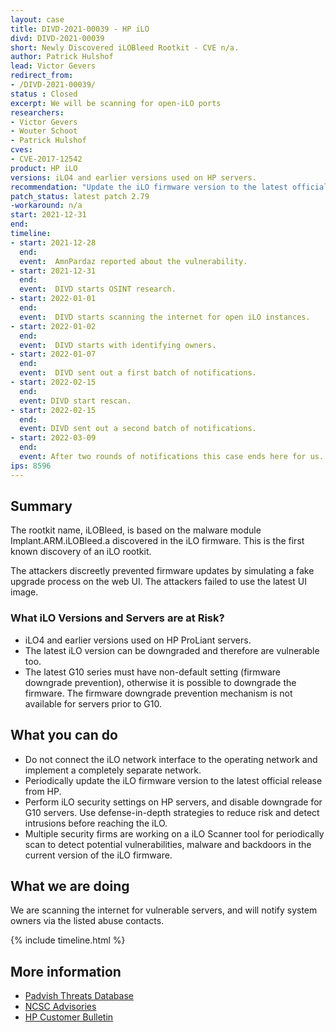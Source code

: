```yaml
---
layout: case
title: DIVD-2021-00039 - HP iLO
divd: DIVD-2021-00039
short: Newly Discovered iLOBleed Rootkit - CVE n/a.
author: Patrick Hulshof
lead: Victor Gevers
redirect_from:
- /DIVD-2021-00039/
status : Closed
excerpt: We will be scanning for open-iLO ports
researchers:
- Victor Gevers
- Wouter Schoot
- Patrick Hulshof
cves:
- CVE-2017-12542
product: HP iLO
versions: iLO4 and earlier versions used on HP servers.
recommendation: "Update the iLO firmware version to the latest official release from HP"
patch_status: latest patch 2.79
-workaround: n/a
start: 2021-12-31
end:
timeline:
- start: 2021-12-28
  end:
  event:  AmnPardaz reported about the vulnerability.
- start: 2021-12-31
  end:
  event:  DIVD starts OSINT research.
- start: 2022-01-01
  end:
  event:  DIVD starts scanning the internet for open iLO instances.
- start: 2022-01-02
  end:
  event:  DIVD starts with identifying owners.
- start: 2022-01-07
  end:
  event:  DIVD sent out a first batch of notifications.
- start: 2022-02-15
  end:
  event: DIVD start rescan.
- start: 2022-02-15
  end:
  event: DIVD sent out a second batch of notifications.
- start: 2022-03-09
  end:
  event: After two rounds of notifications this case ends here for us.
ips: 8596
---
```

## Summary

The rootkit name, iLOBleed, is based on the malware module Implant.ARM.iLOBleed.a discovered in the iLO firmware. This is the first known discovery of an iLO rootkit.

The attackers discreetly prevented firmware updates by simulating a fake upgrade process on the web UI. The attackers failed to use the latest UI image.

### What iLO Versions and Servers are at Risk?

* iLO4 and earlier versions used on HP ProLiant servers.
* The latest iLO version can be downgraded and therefore are vulnerable too.
* The latest G10 series must have non-default setting (firmware downgrade prevention), otherwise it is possible to downgrade the firmware. The firmware downgrade prevention mechanism is not available for servers prior to G10.

## What you can do

* Do not connect the iLO network interface to the operating network and implement a completely separate network.
* Periodically update the iLO firmware version to the latest official release from HP.
* Perform iLO security settings on HP servers, and disable downgrade for G10 servers.
Use defense-in-depth strategies to reduce risk and detect intrusions before reaching the iLO.
* Multiple security firms are working on a iLO Scanner tool for periodically scan to detect potential vulnerabilities, malware and backdoors in the current version of the iLO firmware.

## What we are doing

We are scanning the internet for vulnerable servers, and will notify system owners via the listed abuse contacts.

{% include timeline.html %}

## More information
* [Padvish Threats Database](https://threats.amnpardaz.com/en/2021/12/28/implant-arm-ilobleed-a/)
* [NCSC Advisories](https://advisories.ncsc.nl/advisory?id=NCSC-2022-0006)
* [HP Customer Bulletin](https://support.hpe.com/hpesc/public/docDisplay?docId=emr_na-a00120318en_us)

